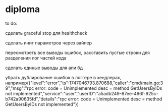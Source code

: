 # diploma

to do:

сделать graceful stop для healthcheck

сделать инит параметров через вайпер

пересмотреть все выводы ошибок, расставить пустые строки для разделения лог частей кода

сделать единые выводы для апи бд

убрать дублирование ошибок в логгере в хендлерах, например({"level":"error","ts":1747046793.870688,"caller":"cmd/main.go:39","msg":"rpc error: code = Unimplemented desc = method GetUsersByIDs not implemented","service":"user","userID":"a5adb249-87ee-496f-925c-b742a90635fd","details":"rpc error: code = Unimplemented desc = method GetUsersByIDs not implemented"})